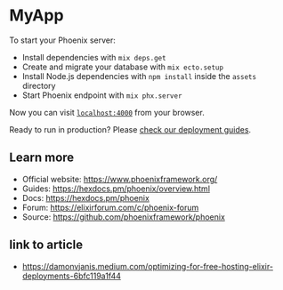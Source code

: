 # MyApp

To start your Phoenix server:

* Install dependencies with `mix deps.get`
* Create and migrate your database with `mix ecto.setup`
* Install Node.js dependencies with `npm install` inside the `assets` directory
* Start Phoenix endpoint with `mix phx.server`

Now you can visit [`localhost:4000`](http://localhost:4000) from your browser.

Ready to run in production? Please [check our deployment guides](https://hexdocs.pm/phoenix/deployment.html).

## Learn more

* Official website: <https://www.phoenixframework.org/>
* Guides: <https://hexdocs.pm/phoenix/overview.html>
* Docs: <https://hexdocs.pm/phoenix>
* Forum: <https://elixirforum.com/c/phoenix-forum>
* Source: <https://github.com/phoenixframework/phoenix>
  
## link to article

* <https://damonvjanis.medium.com/optimizing-for-free-hosting-elixir-deployments-6bfc119a1f44>
